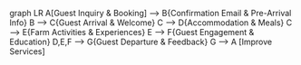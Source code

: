 graph LR
A[Guest Inquiry & Booking] --> B{Confirmation Email & Pre-Arrival Info}
B --> C{Guest Arrival & Welcome}
C --> D{Accommodation & Meals}
C --> E{Farm Activities & Experiences}
E --> F{Guest Engagement & Education}
D,E,F --> G{Guest Departure & Feedback}
G --> A [Improve Services]

<!---
Ariaford20/Ariaford20 is a ✨ special ✨ repository because its `README.md` (this file) appears on your GitHub profile.
You can click the Preview link to take a look at your changes.
--->
